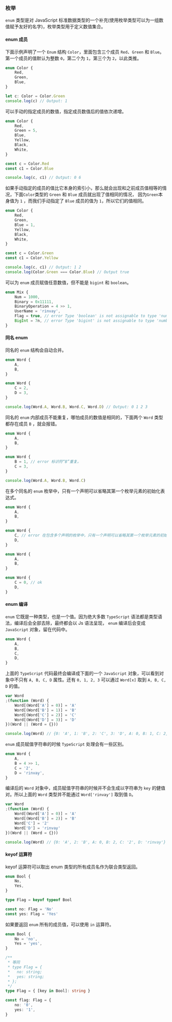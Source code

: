 ### 枚举

`enum` 类型是对 JavaScript 标准数据类型的一个补充(使用枚举类型可以为一组数值赋予友好的名字)，枚举类型用于定义数值集合。

#### enum 成员

下面示例声明了一个 `Enum` 结构 `Color`，里面包含三个成员 `Red`、`Green` 和 `Blue`。第一个成员的值默认为整数 `0`，第二个为 `1`，第三个为 `2`，以此类推。

```ts
enum Color {
    Red,
    Green,
    Blue,
}

let c: Color = Color.Green
console.log(c) // Output: 1
```

可以手动的指定成员的数值，指定成员数值后的值依次递增。

```ts
enum Color {
    Red,
    Green = 5,
    Blue,
    Yellow,
    Black,
    White,
}

const c = Color.Red
const c1 = Color.Blue

console.log(c, c1) // Output: 0 6
```

如果手动指定的成员的值比它本身的索引小，那么就会出现和之前成员值相等的情况，下面`Color`类型的 `Green` 和 `Blue` 成员就出现了值相同的情况， 因为`Green`本身值为 `1` ，而我们手动指定了 `Blue` 成员的值为 `1`，所以它们的值相同。

```ts
enum Color {
    Red,
    Green,
    Blue = 1,
    Yellow,
    Black,
    White,
}

const c = Color.Green
const c1 = Color.Yellow

console.log(c, c1) // Output: 1 2
console.log(Color.Green === Color.Blue) // Output true
```

可以为 `enum` 成员赋值任意数值，但不能是 `bigint` 和 `boolean`。

```ts
enum Mix {
    Num = 1000,
    Binary = 0x11111,
    BinaryOperation = 4 >> 1,
    UserName = 'rinvay',
    Flag = true, // error Type 'boolean' is not assignable to type 'number' as required for computed enum member values.
    BigInt = 7n, // error Type 'bigint' is not assignable to type 'number' as required for computed enum member values.
}
```

#### 同名 enum

同名的 `enum` 结构会自动合并。

```ts
enum Word {
    A,
    B,
}

enum Word {
    C = 2,
    D = 3,
}

console.log(Word.A, Word.B, Word.C, Word.D) // Output: 0 1 2 3
```

同名的 `enum` 内部成员不能重复，哪怕成员的数值是相同的，下面两个 `Word` 类型都存在成员 `B` ，就会报错。

```ts
enum Word {
    A,
    B,
}

enum Word {
    B = 1, // error 标识符“B”重复。
    C = 3,
}

console.log(Word.A, Word.B, Word.C)
```

在多个同名的 `enum` 枚举中，只有一个声明可以省略其第一个枚举元素的初始化表达式。

```ts
enum Word {
    A,
    B,
}

enum Word {
    C, // error 在包含多个声明的枚举中，只有一个声明可以省略其第一个枚举元素的初始化表达式。
    D,
}

enum Word {
    A,
    B,
}

enum Word {
    C = 0, // ok
    D,
}
```

#### enum 编译

`enum` 它既是一种类型，也是一个值。因为绝大多数 `TypeScript` 语法都是类型语法，编译后会全部去除，最终都会以 Js 语法呈现， `enum` 编译后会变成 `JavaScript` 对象，留在代码中。

```ts
enum Word {
    A,
    B,
    C,
    D,
}
```

上面的 `TypeScript` 代码最终会编译成下面的一个 `JavaScript` 对象，可以看到对象中不只有 `A, B, C, D` 属性。还有 `0, 1, 2, 3` 可以通过 `Word[x]` 取到 `A, B, C, D` 的值。

```js
var Word
;(function (Word) {
    Word[(Word['A'] = 0)] = 'A'
    Word[(Word['B'] = 1)] = 'B'
    Word[(Word['C'] = 2)] = 'C'
    Word[(Word['D'] = 3)] = 'D'
})(Word || (Word = {}))

console.log(Word) // {0: 'A', 1: 'B', 2: 'C', 3: 'D', A: 0, B: 1, C: 2, D: 3}
```

`enum` 成员赋值字符串的时候 `TypeScript` 处理会有一些区别。

```ts
enum Word {
    A,
    B = 4 >> 1,
    C = '2',
    D = 'rinvay',
}
```

编译后的 `Word` 对象中，成员赋值字符串的时候并不会生成以字符串为 `key` 的健值对。所以上面的 `Word` 类型并不能通过 `Word['rinvay']` 取到值 `D`。

```js
var Word
;(function (Word) {
    Word[(Word['A'] = 0)] = 'A'
    Word[(Word['B'] = 2)] = 'B'
    Word['C'] = '2'
    Word['D'] = 'rinvay'
})(Word || (Word = {}))

console.log(Word) // {0: 'A', 2: 'B', A: 0, B: 2, C: '2', D: 'rinvay'}
```

#### keyof 运算符

keyof 运算符可以取出 enum 类型的所有成员名作为联合类型返回。

```ts
enum Bool {
    No,
    Yes,
}

type Flag = keyof typeof Bool

const no: Flag = 'No'
const yes: Flag = 'Yes'
```

如果要返回 `enum` 所有的成员值，可以使用 `in` 运算符。

```ts
enum Bool {
    No = 'no',
    Yes = 'yes',
}

/**
 * 等同
 * type Flag = {
 *   no: string;
 *   yes: string;
 * };
 */
type Flag = { [key in Bool]: string }

const flag: Flag = {
    no: '0',
    yes: '1',
}
```

